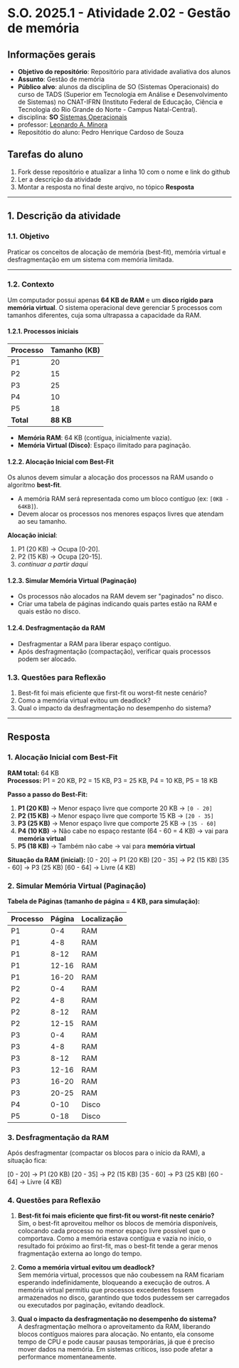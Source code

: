 # S.O. 2025.1 - Atividade 2.02 - Gestão de memória

## Informações gerais

- **Objetivo do repositório**: Repositório para atividade avaliativa dos alunos
- **Assunto**: Gestão de memória
- **Público alvo**: alunos da disciplina de SO (Sistemas Operacionais) do curso de TADS (Superior em Tecnologia em Análise e Desenvolvimento de Sistemas) no CNAT-IFRN (Instituto Federal de Educação, Ciência e Tecnologia do Rio Grande do Norte - Campus Natal-Central).
- disciplina: **SO** [Sistemas Operacionais](https://github.com/sistemas-operacionais/)
- professor: [Leonardo A. Minora](https://github.com/leonardo-minora)
- Repositótio do aluno: Pedro Henrique Cardoso de Souza

## Tarefas do aluno
1. Fork desse repositório e atualizar a linha 10 com o nome e link do github
2. Ler a descrição da atividade
3. Montar a resposta no final deste arqivo, no tópico **Resposta**

---

## 1. Descrição da atividade
### 1.1. Objetivo
Praticar os conceitos de alocação de memória (best-fit), memória virtual e desfragmentação em um sistema com memória limitada.

---

### 1.2. Contexto
Um computador possui apenas **64 KB de RAM** e um **disco rígido para memória virtual**. O sistema operacional deve gerenciar 5 processos com tamanhos diferentes, cuja soma ultrapassa a capacidade da RAM.

#### 1.2.1. Processos iniciais

| Processo | Tamanho (KB) |
|----------|-------------|
| P1       | 20          |
| P2       | 15          |
| P3       | 25          |
| P4       | 10          |
| P5       | 18          |
| **Total**| **88 KB**   |

- **Memória RAM**: 64 KB (contígua, inicialmente vazia).  
- **Memória Virtual (Disco)**: Espaço ilimitado para paginação.

#### 1.2.2. Alocação Inicial com Best-Fit
Os alunos devem simular a alocação dos processos na RAM usando o algoritmo **best-fit**.  
- A memória RAM será representada como um bloco contíguo (ex: `[0KB - 64KB]`).  
- Devem alocar os processos nos menores espaços livres que atendam ao seu tamanho.  

**Alocação inicial**:  
1. P1 (20 KB) → Ocupa [0-20].  
2. P2 (15 KB) → Ocupa [20-15].  
3. _continuar a partir daqui_

#### 1.2.3. Simular Memória Virtual (Paginação)
- Os processos não alocados na RAM devem ser "paginados" no disco.  
- Criar uma tabela de páginas indicando quais partes estão na RAM e quais estão no disco.  

#### 1.2.4. Desfragmentação da RAM
- Desfragmentar a RAM para liberar espaço contíguo.
- Após desfragmentação (compactação), verificar quais processos podem ser alocado.  

### 1.3. Questões para Reflexão
1. Best-fit foi mais eficiente que first-fit ou worst-fit neste cenário?  
2. Como a memória virtual evitou um deadlock?  
3. Qual o impacto da desfragmentação no desempenho do sistema?  

---

## Resposta
### 1. Alocação Inicial com Best-Fit
**RAM total:** 64 KB  
**Processos:** P1 = 20 KB, P2 = 15 KB, P3 = 25 KB, P4 = 10 KB, P5 = 18 KB  

**Passo a passo do Best-Fit:**
1. **P1 (20 KB)** → Menor espaço livre que comporte 20 KB → `[0 - 20]`
2. **P2 (15 KB)** → Menor espaço livre que comporte 15 KB → `[20 - 35]`
3. **P3 (25 KB)** → Menor espaço livre que comporte 25 KB → `[35 - 60]`
4. **P4 (10 KB)** → Não cabe no espaço restante (64 - 60 = 4 KB) → vai para **memória virtual**
5. **P5 (18 KB)** → Também não cabe → vai para **memória virtual**

**Situação da RAM (inicial):**
[0 - 20] -> P1 (20 KB)
[20 - 35] -> P2 (15 KB)
[35 - 60] -> P3 (25 KB)
[60 - 64] -> Livre (4 KB)

### 2. Simular Memória Virtual (Paginação)
**Tabela de Páginas (tamanho de página = 4 KB, para simulação):**

| Processo | Página | Localização |
|----------|--------|-------------|
| P1       | 0-4    | RAM         |
| P1       | 4-8    | RAM         |
| P1       | 8-12   | RAM         |
| P1       | 12-16  | RAM         |
| P1       | 16-20  | RAM         |
| P2       | 0-4    | RAM         |
| P2       | 4-8    | RAM         |
| P2       | 8-12   | RAM         |
| P2       | 12-15  | RAM         |
| P3       | 0-4    | RAM         |
| P3       | 4-8    | RAM         |
| P3       | 8-12   | RAM         |
| P3       | 12-16  | RAM         |
| P3       | 16-20  | RAM         |
| P3       | 20-25  | RAM         |
| P4       | 0-10   | Disco       |
| P5       | 0-18   | Disco       |

### 3. Desfragmentação da RAM
Após desfragmentar (compactar os blocos para o início da RAM), a situação fica:

[0 - 20] -> P1 (20 KB)
[20 - 35] -> P2 (15 KB)
[35 - 60] -> P3 (25 KB)
[60 - 64] -> Livre (4 KB)

### 4. Questões para Reflexão

1. **Best-fit foi mais eficiente que first-fit ou worst-fit neste cenário?**  
   Sim, o best-fit aproveitou melhor os blocos de memória disponíveis, colocando cada processo no menor espaço livre possível que o comportava. Como a memória estava contígua e vazia no início, o resultado foi próximo ao first-fit, mas o best-fit tende a gerar menos fragmentação externa ao longo do tempo.

2. **Como a memória virtual evitou um deadlock?**  
   Sem memória virtual, processos que não coubessem na RAM ficariam esperando indefinidamente, bloqueando a execução de outros. A memória virtual permitiu que processos excedentes fossem armazenados no disco, garantindo que todos pudessem ser carregados ou executados por paginação, evitando deadlock.

3. **Qual o impacto da desfragmentação no desempenho do sistema?**  
   A desfragmentação melhora o aproveitamento da RAM, liberando blocos contíguos maiores para alocação. No entanto, ela consome tempo de CPU e pode causar pausas temporárias, já que é preciso mover dados na memória. Em sistemas críticos, isso pode afetar a performance momentaneamente.
